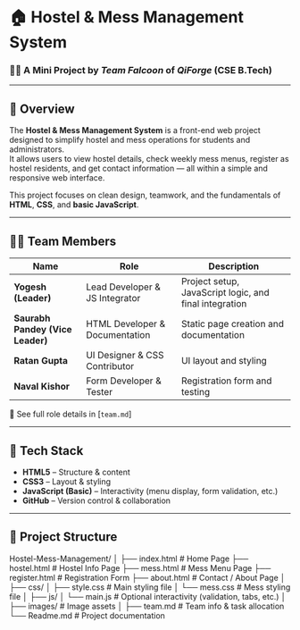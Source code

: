 # 🏠 Hostel & Mess Management System

### 👨‍💻 A Mini Project by *Team Falcoon* of *QiForge* (CSE B.Tech)

---

## 📘 Overview

The **Hostel & Mess Management System** is a front-end web project designed to simplify hostel and mess operations for students and administrators.  
It allows users to view hostel details, check weekly mess menus, register as hostel residents, and get contact information — all within a simple and responsive web interface.

This project focuses on clean design, teamwork, and the fundamentals of **HTML**, **CSS**, and **basic JavaScript**.

---

## 🧑‍💻 Team Members

| Name | Role | Description |
|------|------|--------------|
| **Yogesh (Leader)** | Lead Developer & JS Integrator | Project setup, JavaScript logic, and final integration |
| **Saurabh Pandey (Vice Leader)** | HTML Developer & Documentation | Static page creation and documentation |
| **Ratan Gupta** | UI Designer & CSS Contributor | UI layout and styling |
| **Naval Kishor** | Form Developer & Tester | Registration form and testing |

📄 See full role details in [`team.md`]

---

## 🧱 Tech Stack

- **HTML5** – Structure & content  
- **CSS3** – Layout & styling  
- **JavaScript (Basic)** – Interactivity (menu display, form validation, etc.)  
- **GitHub** – Version control & collaboration  

---

## 📂 Project Structure
Hostel-Mess-Management/
│
├── index.html # Home Page
├── hostel.html # Hostel Info Page
├── mess.html # Mess Menu Page
├── register.html # Registration Form
├── about.html # Contact / About Page
│
├── css/
│ ├── style.css # Main styling file
│ └── mess.css # Mess styling file
│
├── js/
│ └── main.js # Optional interactivity (validation, tabs, etc.)
│
├── images/ # Image assets
│
├── team.md # Team info & task allocation
└── Readme.md # Project documentation

